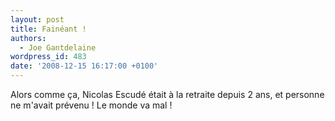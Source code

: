 ```yaml
---
layout: post
title: Fainéant !
authors:
  - Joe Gantdelaine
wordpress_id: 483
date: '2008-12-15 16:17:00 +0100'
---
```

Alors comme ça, Nicolas Escudé était à la retraite depuis 2 ans, et personne ne m'avait prévenu ! Le monde va mal !
